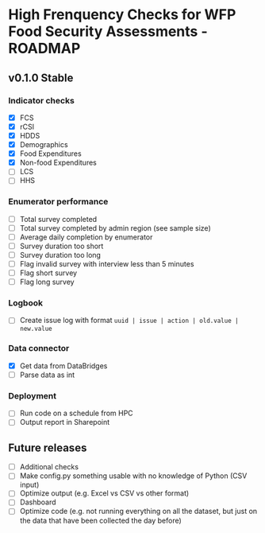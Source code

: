 # High Frenquency Checks for WFP Food Security Assessments - ROADMAP

## v0.1.0 Stable

### Indicator checks
- [X] FCS
- [X] rCSI
- [X] HDDS
- [X] Demographics
- [X] Food Expenditures
- [X] Non-food Expenditures
- [ ] LCS
- [ ] HHS

### Enumerator performance
- [ ] Total survey completed
- [ ] Total survey completed by admin region (see sample size)
- [ ] Average daily completion by enumerator
- [ ] Survey duration too short
- [ ] Survey duration too long
- [ ] Flag invalid survey with interview less than 5 minutes
- [ ] Flag short survey 
- [ ] Flag long survey 

### Logbook 
- [ ] Create issue log with format ```uuid | issue | action | old.value | new.value```

### Data connector
- [X] Get data from DataBridges
- [ ] Parse data as int 

### Deployment
- [ ] Run code on a schedule from HPC
- [ ] Output report in Sharepoint

## Future releases 
- [ ] Additional checks
- [ ] Make config.py something usable with no knowledge of Python (CSV input)
- [ ] Optimize output (e.g. Excel vs CSV vs other format)
- [ ] Dashboard
- [ ] Optimize code (e.g. not running everything on all the dataset, but just on the data that have been collected the day before)
